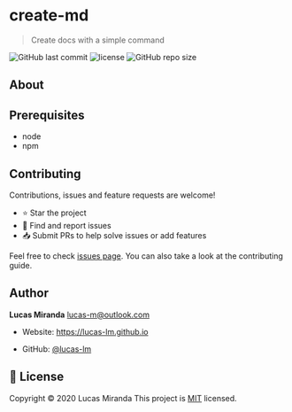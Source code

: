 
# create-md

> Create docs with a simple command

![GitHub last commit](https://img.shields.io/github/last-commit/lucas-lm/create-md)
![license](https://img.shields.io/github/license/lucas-lm/create-md)
![GitHub repo size](https://img.shields.io/github/repo-size/lucas-lm/create-md)

## About



## Prerequisites

- node 
- npm 

## Contributing

Contributions, issues and feature requests are welcome!

- ⭐️ Star the project
- 🐛 Find and report issues
- 📥 Submit PRs to help solve issues or add features

Feel free to check [issues page](https://github.com//create-md/issues). You can also take a look at the contributing guide.

## Author

**Lucas Miranda** lucas-m@outlook.com
* Website: https://lucas-lm.github.io

* GitHub: [@lucas-lm](https://github.com/lucas-lm)




## 📝 License

Copyright © 2020 Lucas Miranda
This project is [MIT](license) licensed.

